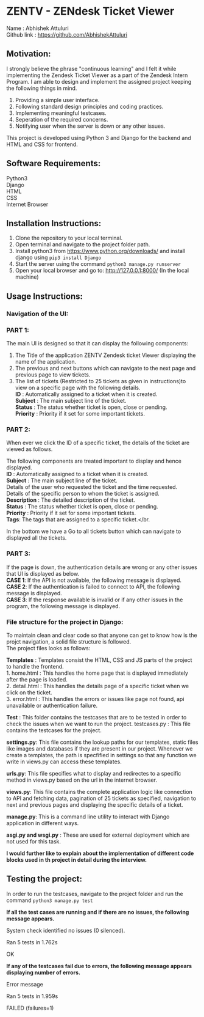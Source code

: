 # ZENTV - ZENdesk Ticket Viewer

Name : Abhishek Attuluri </br>
Github link : https://github.com/AbhishekAttuluri

## Motivation:
I strongly believe the phrase "continuous learning" and I felt it while implementing the Zendesk Ticket Viewer as a part of the Zendesk Intern Program. I am able to design and implement the assigned project keeping the following things in mind.

1. Providing a simple user interface.
2. Following standard design principles and coding practices.
3. Implementing meaningful testcases.
4. Seperation of the required concerns.
5. Notifying user when the server is down or any other issues.</br>

This project is developed using Python 3 and Django for the backend and HTML and CSS for frontend.

## Software Requirements:
Python3 </br>
Django </br>
HTML </br>
CSS </br>
Internet Browser </br>

## Installation Instructions:

1. Clone the repository to your local terminal.
2. Open terminal and navigate to the project folder path.
3. Install python3 from https://www.python.org/downloads/ and install django using ` pip3 install Django `
4. Start the server using the command `python3 manage.py runserver`
5. Open your local browser and go to:
   http://127.0.0.1:8000/ (In the local machine)

## Usage Instructions:

### Navigation of the UI:

### PART 1:

The main UI is designed so that it can display the following components:</br>
1. The Title of the application ZENTV Zendesk ticket Viewer displaying the name of the application.</br>
2. The previous and next buttons which can navigate to the next page and previous page to view tickets.</br>
3. The list of tickets (Restricted to 25 tickets as given in instructions)to view on a specific page with the following details.</br>
**ID** :  Automatically assigned to a ticket when it is created.</br>
**Subject** : The main subject line of the ticket.</br>
**Status** : The status whether ticket is open, close or pending.</br>
**Priority** : Priority if it set for some important tickets.</br>

### PART 2:
When ever we click the ID of a specific ticket, the details of the ticket are viewed as follows.</br>

The following components are treated important to display and hence displayed.</br>
**ID** :  Automatically assigned to a ticket when it is created.</br>
**Subject** : The main subject line of the ticket.</br>
Details of the user who requested the ticket and the time requested.</br>
Details of the specific person to whom the ticket is assigned.</br>
**Description** : The detailed description of the ticket.</br>
**Status** : The status whether ticket is open, close or pending.</br>
**Priority** : Priority if it set for some important tickets.</br>
**Tags**: The tags that are assigned to a specific ticket.</br.

In the bottom we have a Go to all tickets button which can navigate to displayed all the tickets.</br>


### PART 3:
If the page is down, the authentication details are wrong or any other issues that UI is displayed as below.</br>
**CASE 1**: If the API is not available, the following message is displayed.</br>
**CASE 2**: If the authentication is failed to connect to API, the following message is displayed.</br>
**CASE 3**: If the response available is invalid or if any other issues in the program, the following message is displayed.</br>


### File structure for the project in Django:

To maintain clean and clear code so that anyone can get to know how is the projct navigation, a solid file structure is followed.</br>
The project files looks as follows:</br>

**Templates** : Templates consist the HTML, CSS and JS parts of the project to handle the frontend.</br>
            1. home.html : This handles the home page that is displayed immediately after the page is loaded.</br>
            2. detail.html : This handles the details page of a specific ticket when we click on the ticket.</br>
            3. error.html : This handles the errors or issues like page not found, api unavailable or authentication failure.</br>

**Test** : This folder contains the testcases that are to be tested in order to check the issues when we want to run the project.
testcases.py : This file contains the testcases for the project. </br>

**settings.py**: This file contains the lookup paths for our templates, static files like images and databases if they are present in our project. Whenever we create a templates, the path is specfified in settings so that any function we write in views.py can access these templates.</br>

**urls.py**: This file specifies what to display and redirectes to a specific method in views.py based on the url in the internet browser. </br>

**views.py**: This file contains the complete application logic like connection to API and fetching data, pagination of 25 tickets as specified, navigation to next and previous pages and displaying the specific details of a ticket.</br>

**manage.py**: This is a command line utility to interact with Django application in different ways. </br>

**asgi.py and wsgi.py** : These are used for external deployment which are not used for this task. </br>

**I would further like to explain about the implementation of different code blocks used in th project in detail during the interview.**

## Testing the project:

In order to run the testcases, navigate to the project folder and run the command `python3 manage.py test`

**If all the test cases are running and if there are no issues, the following message appears.**

System check identified no issues (0 silenced).

Ran 5 tests in 1.762s

OK

**If any of the testcases fail due to errors, the following message appears displaying number of errors.**

Error message

Ran 5 tests in 1.959s

FAILED (failures=1) 


